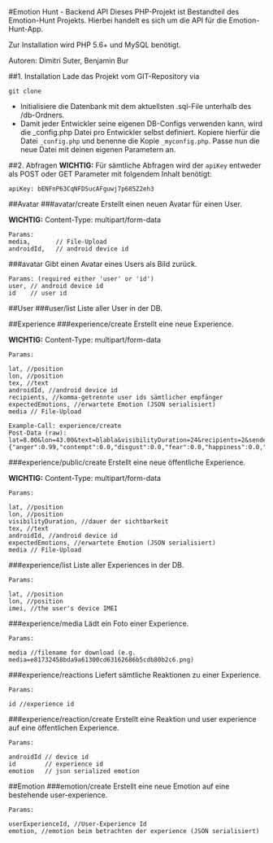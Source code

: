 #Emotion Hunt - Backend API
Dieses PHP-Projekt ist Bestandteil des Emotion-Hunt Projekts.
Hierbei handelt es sich um die API für die Emotion-Hunt-App. 

Zur Installation wird PHP 5.6+ und MySQL benötigt.

Autoren: Dimitri Suter, Benjamin Bur


##1. Installation
Lade das Projekt vom GIT-Repository via

```
git clone
```

* Initialisiere die Datenbank mit dem aktuellsten .sql-File unterhalb des /db-Ordners.
* Damit jeder Entwickler seine eigenen DB-Configs verwenden kann, wird die _config.php Datei pro Entwickler
selbst definiert. Kopiere hierfür die Datei `_config.php` und benenne die Kopie `_myconfig.php`.
Passe nun die neue Datei mit deinen eigenen Parametern an.

##2. Abfragen
__WICHTIG:__ Für sämtliche Abfragen wird der `apiKey` entweder als POST oder GET Parameter mit folgendem Inhalt benötigt:
```
apiKey: bENFnP63CqNFDSucAFguwj7p685Z2eh3
```

##Avatar
###avatar/create
Erstellt einen neuen Avatar für einen User.

__WICHTIG:__ Content-Type: multipart/form-data
```
Params: 
media,       // File-Upload
androidId,   // android device id
```
###avatar
Gibt einen Avatar eines Users als Bild zurück.
```
Params: (required either 'user' or 'id')
user, // android device id
id    // user id
```

##User
###user/list
Liste aller User in der DB.

##Experience
###experience/create
Erstellt eine neue Experience.

__WICHTIG:__ Content-Type: multipart/form-data
```
Params: 

lat, //position
lon, //position
tex, //text
androidId, //android device id
recipients, //komma-getrennte user ids sämtlicher empfänger
expectedEmotions, //erwartete Emotion (JSON serialisiert)
media // File-Upload

Example-Call: experience/create
Post-Data (raw): lat=8.00&lon=43.00&text=blabla&visibilityDuration=24&recipients=2&sender=1&expectedEmotion={"anger":0.99,"contempt":0.0,"disgust":0.0,"fear":0.0,"happiness":0.0,"neutral":0.0,"sadness":0.0,"surprise":0.0}
```
###experience/public/create
Erstellt eine neue öffentliche Experience.

__WICHTIG:__ Content-Type: multipart/form-data
```
Params: 

lat, //position
lon, //position
visibilityDuration, //dauer der sichtbarkeit
tex, //text
androidId, //android device id
expectedEmotions, //erwartete Emotion (JSON serialisiert)
media // File-Upload
```
###experience/list
Liste aller Experiences in der DB.
```
Params: 

lat, //position
lon, //position
imei, //the user's device IMEI
```
###experience/media
Lädt ein Foto einer Experience.
```
Params: 

media //filename for download (e.g. media=e81732458bda9a61300cd63162686b5cdb80b2c6.png)
```
###experience/reactions
Liefert sämtliche Reaktionen zu einer Experience.
```
Params: 

id //experience id
```
###experience/reaction/create
Erstellt eine Reaktion und user experience auf eine öffentlichen Experience.
```
Params: 

androidId // device id
id        // experience id
emotion   // json serialized emotion
```
##Emotion
###emotion/create
Erstellt eine neue Emotion auf eine bestehende user-experience.
```
Params: 

userExperienceId, //User-Experience Id
emotion, //emotion beim betrachten der experience (JSON serialisiert)
```
